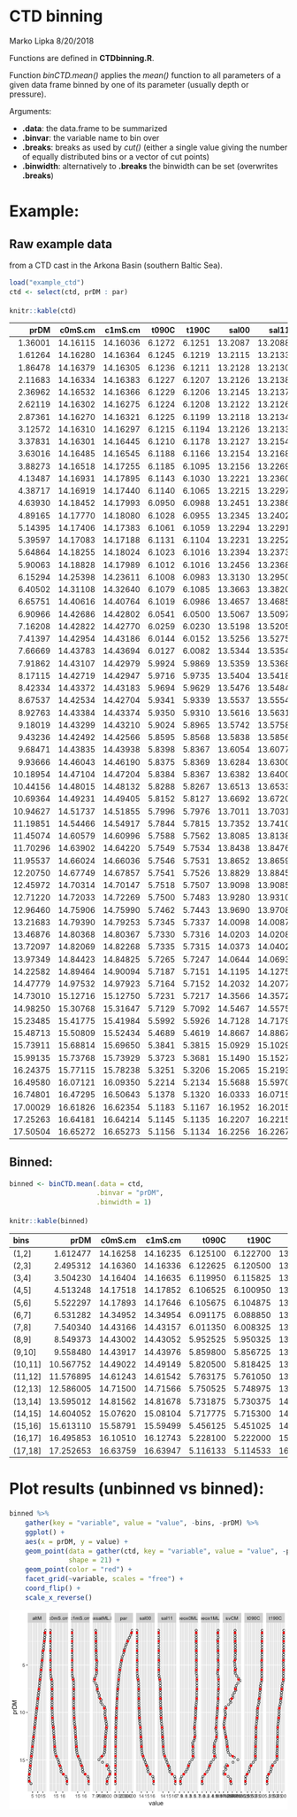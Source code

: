 CTD binning
================
Marko Lipka
8/20/2018

Functions are defined in **CTDbinning.R**.

Function *binCTD.mean()* applies the *mean()* function to all parameters of a given data frame binned by one of its parameter (usually depth or pressure).

Arguments:

-   **.data**: the data.frame to be summarized
-   **.binvar**: the variable name to bin over
-   **.breaks**: breaks as used by *cut()* (either a single value giving the number of equally distributed bins or a vector of cut points)
-   **.binwidth**: alternatively to **.breaks** the binwidth can be set (overwrites **.breaks**)

Example:
========

Raw example data
----------------

from a CTD cast in the Arkona Basin (southern Baltic Sea).

``` r
load("example_ctd") 
ctd <- select(ctd, prDM : par)

knitr::kable(ctd)
```

|      prDM|   c0mS.cm|   c1mS.cm|   t090C|   t190C|    sal00|    sal11|  sbeox0ML.L|  sbeox1ML.L|     svCM|  oxsatML.L|      altM|       par|
|---------:|---------:|---------:|-------:|-------:|--------:|--------:|-----------:|-----------:|--------:|----------:|---------:|---------:|
|   1.36001|  14.16115|  14.16036|  6.1272|  6.1251|  13.2087|  13.2088|     8.65394|     8.74601|  1447.91|    7.95670|  17.55465|  402.8700|
|   1.61264|  14.16280|  14.16364|  6.1245|  6.1219|  13.2115|  13.2133|     8.65493|     8.72731|  1447.90|    7.95708|  16.83636|  386.3400|
|   1.86478|  14.16379|  14.16305|  6.1236|  6.1211|  13.2128|  13.2130|     8.65435|     8.73503|  1447.91|    7.95719|  16.97811|  365.7800|
|   2.11683|  14.16334|  14.16383|  6.1227|  6.1207|  13.2126|  13.2138|     8.65487|     8.74630|  1447.91|    7.95737|  16.75866|  336.8300|
|   2.36962|  14.16532|  14.16366|  6.1229|  6.1206|  13.2145|  13.2137|     8.65615|     8.72256|  1447.91|    7.95724|  16.53253|  306.9200|
|   2.62119|  14.16302|  14.16275|  6.1224|  6.1208|  13.2122|  13.2126|     8.65235|     8.73113|  1447.91|    7.95746|  16.25545|  282.5500|
|   2.87361|  14.16270|  14.16321|  6.1225|  6.1199|  13.2118|  13.2134|     8.66118|     8.73442|  1447.92|    7.95746|  15.94486|  260.4100|
|   3.12572|  14.16310|  14.16297|  6.1215|  6.1194|  13.2126|  13.2133|     8.65893|     8.73448|  1447.92|    7.95761|  15.75344|  240.8900|
|   3.37831|  14.16301|  14.16445|  6.1210|  6.1178|  13.2127|  13.2154|     8.65753|     8.73657|  1447.92|    7.95771|  15.56046|  217.5000|
|   3.63016|  14.16485|  14.16545|  6.1188|  6.1166|  13.2154|  13.2168|     8.66033|     8.73692|  1447.92|    7.95800|  14.83946|  209.8400|
|   3.88273|  14.16518|  14.17255|  6.1185|  6.1095|  13.2156|  13.2269|     8.66183|     8.74779|  1447.92|    7.95803|  14.81576|  196.7800|
|   4.13487|  14.16931|  14.17895|  6.1143|  6.1030|  13.2221|  13.2360|     8.66311|     8.74706|  1447.91|    7.95858|  14.68473|  169.2600|
|   4.38717|  14.16919|  14.17440|  6.1140|  6.1065|  13.2215|  13.2297|     8.66173|     8.73560|  1447.92|    7.95861|  14.43718|  159.5600|
|   4.63930|  14.18452|  14.17993|  6.0950|  6.0988|  13.2451|  13.2386|     8.66165|     8.74519|  1447.87|    7.96120|  14.18563|  147.8100|
|   4.89165|  14.17770|  14.18080|  6.1028|  6.0955|  13.2345|  13.2402|     8.66120|     8.75530|  1447.89|    7.96013|  13.94903|  136.2300|
|   5.14395|  14.17406|  14.17383|  6.1061|  6.1059|  13.2294|  13.2291|     8.66374|     8.75167|  1447.90|    7.95977|  13.69822|  125.3100|
|   5.39597|  14.17083|  14.17188|  6.1131|  6.1104|  13.2231|  13.2252|     8.66258|     8.74922|  1447.93|    7.95872|  13.43070|  115.3000|
|   5.64864|  14.18255|  14.18024|  6.1023|  6.1016|  13.2394|  13.2373|     8.65772|     8.73006|  1447.91|    7.95998|  13.18286|  107.0100|
|   5.90063|  14.18828|  14.17989|  6.1012|  6.1016|  13.2456|  13.2368|     8.65953|     8.71610|  1447.92|    7.95987|  12.90581|   99.4450|
|   6.15294|  14.25398|  14.23611|  6.1008|  6.0983|  13.3130|  13.2950|     8.68627|     8.74802|  1448.00|    7.95644|  12.67231|   92.6420|
|   6.40502|  14.31108|  14.32640|  6.1079|  6.1085|  13.3663|  13.3820|     8.69804|     8.76309|  1448.10|    7.95230|  12.42511|   85.2070|
|   6.65751|  14.40616|  14.40764|  6.1019|  6.0986|  13.4657|  13.4685|     8.68989|     8.77727|  1448.21|    7.94831|  12.11428|   80.7850|
|   6.90966|  14.42686|  14.42802|  6.0541|  6.0500|  13.5067|  13.5097|     8.69039|     8.76569|  1448.06|    7.95553|  11.86291|   75.1250|
|   7.16208|  14.42822|  14.42770|  6.0259|  6.0230|  13.5198|  13.5205|     8.69254|     8.76656|  1447.97|    7.96039|  11.60969|   69.6820|
|   7.41397|  14.42954|  14.43186|  6.0144|  6.0152|  13.5256|  13.5275|     8.69461|     8.77146|  1447.93|    7.96235|  11.37238|   64.4640|
|   7.66669|  14.43783|  14.43694|  6.0127|  6.0082|  13.5344|  13.5354|     8.69191|     8.75220|  1447.94|    7.96222|  11.10942|   60.3930|
|   7.91862|  14.43107|  14.42979|  5.9924|  5.9869|  13.5359|  13.5368|     8.67903|     8.75513|  1447.86|    7.96613|  10.83857|   56.3030|
|   8.17115|  14.42719|  14.42947|  5.9716|  5.9735|  13.5404|  13.5418|     8.68420|     8.74503|  1447.78|    7.96999|  10.57913|   52.2490|
|   8.42334|  14.43372|  14.43183|  5.9694|  5.9629|  13.5476|  13.5484|     8.67459|     8.73869|  1447.78|    7.97006|  10.27849|   48.8650|
|   8.67537|  14.42534|  14.42704|  5.9341|  5.9339|  13.5537|  13.5554|     8.68044|     8.74850|  1447.64|    7.97670|  10.02631|   45.7340|
|   8.92763|  14.43384|  14.43374|  5.9350|  5.9310|  13.5616|  13.5631|     8.66313|     8.73806|  1447.66|    7.97609|   9.79494|   42.5310|
|   9.18019|  14.43299|  14.43210|  5.9024|  5.8965|  13.5742|  13.5758|     8.65143|     8.72628|  1447.54|    7.98187|   9.52281|   39.3260|
|   9.43236|  14.42492|  14.42566|  5.8595|  5.8568|  13.5838|  13.5856|     8.63803|     8.71539|  1447.38|    7.98985|   9.26731|   36.6010|
|   9.68471|  14.43835|  14.43938|  5.8398|  5.8367|  13.6054|  13.6077|     8.63520|     8.71414|  1447.33|    7.99262|   9.01486|   33.8560|
|   9.93666|  14.46043|  14.46190|  5.8375|  5.8369|  13.6284|  13.6300|     8.62931|     8.70148|  1447.35|    7.99189|   8.75897|   31.3660|
|  10.18954|  14.47104|  14.47204|  5.8384|  5.8367|  13.6382|  13.6400|     8.62710|     8.69544|  1447.37|    7.99117|   8.48738|   28.9700|
|  10.44156|  14.48015|  14.48132|  5.8288|  5.8267|  13.6513|  13.6533|     8.62321|     8.68568|  1447.35|    7.99240|   8.20142|   26.7280|
|  10.69364|  14.49231|  14.49405|  5.8152|  5.8127|  13.6692|  13.6720|     8.61660|     8.66523|  1447.32|    7.99415|   7.95248|   24.6780|
|  10.94627|  14.51737|  14.51855|  5.7996|  5.7976|  13.7011|  13.7031|     8.60120|     8.66816|  1447.30|    7.99557|   7.70210|   22.8360|
|  11.19851|  14.54466|  14.54917|  5.7844|  5.7815|  13.7352|  13.7410|     8.58937|     8.66109|  1447.28|    7.99680|   7.43637|   21.0360|
|  11.45074|  14.60579|  14.60996|  5.7588|  5.7562|  13.8085|  13.8138|     8.57875|     8.65774|  1447.27|    7.99802|   7.13987|   19.3410|
|  11.70296|  14.63902|  14.64220|  5.7549|  5.7534|  13.8438|  13.8476|     8.56933|     8.63562|  1447.30|    7.99695|   6.89543|   17.8840|
|  11.95537|  14.66024|  14.66036|  5.7546|  5.7531|  13.8652|  13.8659|     8.59165|     8.65291|  1447.33|    7.99590|   6.62272|   16.5570|
|  12.20750|  14.67749|  14.67857|  5.7541|  5.7526|  13.8829|  13.8845|     8.59355|     8.67703|  1447.35|    7.99506|   6.38295|   15.2590|
|  12.45972|  14.70314|  14.70147|  5.7518|  5.7507|  13.9098|  13.9085|     8.60480|     8.67407|  1447.38|    7.99410|   6.14061|   14.1030|
|  12.71220|  14.72033|  14.72269|  5.7500|  5.7483|  13.9280|  13.9310|     8.58516|     8.66514|  1447.40|    7.99351|   5.87805|   13.0990|
|  12.96460|  14.75906|  14.75990|  5.7462|  5.7443|  13.9690|  13.9708|     8.54859|     8.62383|  1447.44|    7.99211|   5.59697|   12.1810|
|  13.21683|  14.79390|  14.79253|  5.7345|  5.7337|  14.0098|  14.0087|     8.49366|     8.57247|  1447.45|    7.99229|   5.29826|   11.2850|
|  13.46876|  14.80368|  14.80367|  5.7330|  5.7316|  14.0203|  14.0208|     8.50380|     8.56387|  1447.46|    7.99207|   4.99694|   10.4550|
|  13.72097|  14.82069|  14.82268|  5.7335|  5.7315|  14.0373|  14.0402|     8.51706|     8.56589|  1447.48|    7.99105|   4.78944|    9.7649|
|  13.97349|  14.84423|  14.84825|  5.7265|  5.7247|  14.0644|  14.0693|     8.49982|     8.55786|  1447.49|    7.99103|   4.53706|    9.1644|
|  14.22582|  14.89464|  14.90094|  5.7187|  5.7151|  14.1195|  14.1275|     8.51253|     8.55551|  1447.53|    7.98970|   4.27003|    8.5750|
|  14.47779|  14.97532|  14.97923|  5.7164|  5.7152|  14.2032|  14.2077|     8.51167|     8.59136|  1447.63|    7.98575|   4.01070|    8.0462|
|  14.73010|  15.12716|  15.12750|  5.7231|  5.7217|  14.3566|  14.3572|     8.53294|     8.60995|  1447.86|    7.97640|   3.75988|    7.5571|
|  14.98250|  15.30768|  15.31647|  5.7129|  5.7092|  14.5467|  14.5575|     8.46200|     8.52119|  1448.06|    7.96849|   3.49701|    7.0785|
|  15.23485|  15.41775|  15.41984|  5.5992|  5.5926|  14.7128|  14.7179|     8.36645|     8.42073|  1447.79|    7.98230|   3.24270|    6.5971|
|  15.48713|  15.50809|  15.52434|  5.4689|  5.4619|  14.8667|  14.8867|     8.32254|     8.36966|  1447.43|    8.00009|   2.99729|    6.1493|
|  15.73911|  15.68814|  15.69650|  5.3841|  5.3815|  15.0929|  15.1029|     8.29023|     8.33327|  1447.36|    8.00509|   2.73771|    5.7247|
|  15.99135|  15.73768|  15.73929|  5.3723|  5.3681|  15.1490|  15.1527|     8.24383|     8.29418|  1447.39|    8.00448|   2.48601|    5.3485|
|  16.24375|  15.77115|  15.78238|  5.3251|  5.3206|  15.2065|  15.2193|     8.17846|     8.22329|  1447.26|    8.01088|   2.20397|    4.9582|
|  16.49580|  16.07121|  16.09350|  5.2214|  5.2134|  15.5688|  15.5970|     8.08890|     8.13299|  1447.28|    8.01248|   1.93661|    4.5679|
|  16.74801|  16.47295|  16.50643|  5.1378|  5.1320|  16.0333|  16.0715|     7.99736|     8.04068|  1447.52|    8.00472|   1.67326|    4.2285|
|  17.00029|  16.61826|  16.62354|  5.1183|  5.1167|  16.1952|  16.2015|     7.94006|     7.99494|  1447.64|    8.00010|   1.42746|    3.9255|
|  17.25263|  16.64181|  16.64214|  5.1145|  5.1135|  16.2207|  16.2215|     7.93073|     7.99170|  1447.66|    7.99953|   1.14989|    3.6354|
|  17.50504|  16.65272|  16.65273|  5.1156|  5.1134|  16.2256|  16.2267|     7.94661|     8.00465|  1447.68|    7.99904|   3.57480|    3.2456|

Binned:
-------

``` r
binned <- binCTD.mean(.data = ctd,
                      .binvar = "prDM",
                      .binwidth = 1)

knitr::kable(binned)
```

| bins     |       prDM|   c0mS.cm|   c1mS.cm|     t090C|     t190C|     sal00|     sal11|  sbeox0ML.L|  sbeox1ML.L|      svCM|  oxsatML.L|       altM|         par|
|:---------|----------:|---------:|---------:|---------:|---------:|---------:|---------:|-----------:|-----------:|---------:|----------:|----------:|-----------:|
| (1,2\]   |   1.612477|  14.16258|  14.16235|  6.125100|  6.122700|  13.21100|  13.21170|    8.654407|    8.736117|  1447.907|   7.956990|  17.123040|  384.996667|
| (2,3\]   |   2.495312|  14.16360|  14.16336|  6.122625|  6.120500|  13.21278|  13.21337|    8.656137|    8.733602|  1447.912|   7.957382|  16.372875|  296.677500|
| (3,4\]   |   3.504230|  14.16404|  14.16635|  6.119950|  6.115825|  13.21407|  13.21810|    8.659655|    8.738940|  1447.920|   7.957838|  15.242280|  216.252500|
| (4,5\]   |   4.513248|  14.17518|  14.17852|  6.106525|  6.100950|  13.23080|  13.23612|    8.661922|    8.745788|  1447.898|   7.959630|  14.314143|  153.215000|
| (5,6\]   |   5.522297|  14.17893|  14.17646|  6.105675|  6.104875|  13.23438|  13.23210|    8.660892|    8.736762|  1447.915|   7.959585|  13.304398|  111.766250|
| (6,7\]   |   6.531282|  14.34952|  14.34954|  6.091175|  6.088850|  13.41292|  13.41380|    8.691147|    8.763518|  1448.092|   7.953145|  12.268652|   83.439750|
| (7,8\]   |   7.540340|  14.43166|  14.43157|  6.011350|  6.008325|  13.52892|  13.53005|    8.689523|    8.761337|  1447.925|   7.962772|  11.232515|   62.710500|
| (8,9\]   |   8.549373|  14.43002|  14.43052|  5.952525|  5.950325|  13.55082|  13.55218|    8.675590|    8.742570|  1447.715|   7.973210|  10.169718|   47.344750|
| (9,10\]  |   9.558480|  14.43917|  14.43976|  5.859800|  5.856725|  13.59795|  13.59977|    8.638492|    8.714322|  1447.400|   7.989058|   9.140987|   35.287250|
| (10,11\] |  10.567752|  14.49022|  14.49149|  5.820500|  5.818425|  13.66495|  13.66710|    8.617028|    8.678627|  1447.335|   7.993322|   8.085845|   25.803000|
| (11,12\] |  11.576895|  14.61243|  14.61542|  5.763175|  5.761050|  13.81317|  13.81708|    8.582275|    8.651840|  1447.295|   7.996918|   7.023598|   18.704500|
| (12,13\] |  12.586005|  14.71500|  14.71566|  5.750525|  5.748975|  13.92243|  13.92370|    8.583025|    8.660018|  1447.392|   7.993695|   5.999645|   13.660500|
| (13,14\] |  13.595012|  14.81562|  14.81678|  5.731875|  5.730375|  14.03295|  14.03475|    8.503585|    8.565022|  1447.470|   7.991610|   4.905425|   10.167325|
| (14,15\] |  14.604052|  15.07620|  15.08104|  5.717775|  5.715300|  14.30650|  14.31247|    8.504785|    8.569503|  1447.770|   7.980085|   3.884405|    7.814200|
| (15,16\] |  15.613110|  15.58791|  15.59499|  5.456125|  5.451025|  14.95535|  14.96505|    8.305763|    8.354460|  1447.493|   7.997990|   2.865928|    5.954900|
| (16,17\] |  16.495853|  16.10510|  16.12743|  5.228100|  5.222000|  15.60287|  15.62927|    8.088240|    8.132320|  1447.353|   8.009360|   1.937947|    4.584867|
| (17,18\] |  17.252653|  16.63759|  16.63947|  5.116133|  5.114533|  16.21383|  16.21657|    7.939133|    7.997097|  1447.660|   7.999557|   2.050717|    3.602167|

Plot results (unbinned vs binned):
==================================

``` r
binned %>%
    gather(key = "variable", value = "value", -bins, -prDM) %>%
    ggplot() +
    aes(x = prDM, y = value) +
    geom_point(data = gather(ctd, key = "variable", value = "value", -prDM),
               shape = 21) +
    geom_point(color = "red") +
    facet_grid(~variable, scales = "free") +
    coord_flip() +
    scale_x_reverse()
```

![](README_files/figure-markdown_github/plot-1.png)
